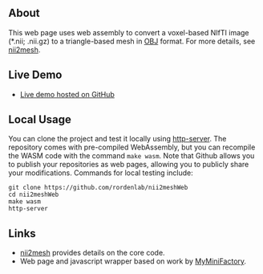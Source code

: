 ## About

This web page uses web assembly to convert a voxel-based NIfTI image (*.nii; .nii.gz) to a triangle-based mesh in [OBJ](https://en.wikipedia.org/wiki/Wavefront_.obj_file) format. For more details, see [nii2mesh](https://github.com/neurolabusc/nii2mesh).

## Live Demo

 - [Live demo hosted on GitHub](https://rordenlab.github.io/nii2meshWeb/)

## Local Usage

You can clone the project and test it locally using [http-server](https://www.npmjs.com/package/http-server). The repository comes with pre-compiled WebAssembly, but you can recompile the WASM code with the command `make wasm`. Note that Github allows you to publish your repositories as web pages, allowing you to publicly share your modifications. Commands for local testing include:

```
git clone https://github.com/rordenlab/nii2meshWeb
cd nii2meshWeb
make wasm
http-server
```

## Links

 - [nii2mesh](https://github.com/neurolabusc/nii2mesh) provides details on the core code.
 - Web page and javascript wrapper based on work by [MyMiniFactory](https://github.com/MyMiniFactory/Fast-Quadric-Mesh-Simplification).